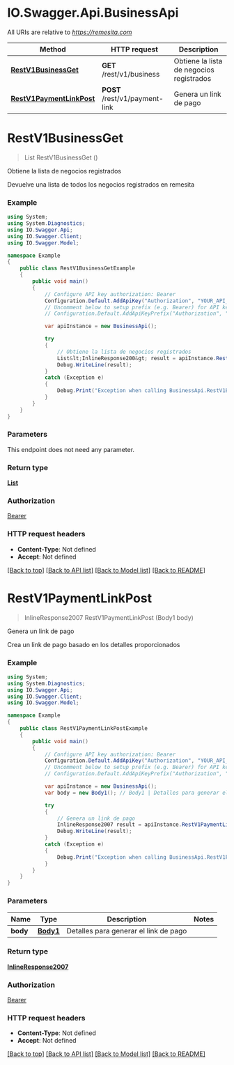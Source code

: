 # IO.Swagger.Api.BusinessApi

All URIs are relative to *https://remesita.com*

Method | HTTP request | Description
------------- | ------------- | -------------
[**RestV1BusinessGet**](BusinessApi.md#restv1businessget) | **GET** /rest/v1/business | Obtiene la lista de negocios registrados
[**RestV1PaymentLinkPost**](BusinessApi.md#restv1paymentlinkpost) | **POST** /rest/v1/payment-link | Genera un link de pago


<a name="restv1businessget"></a>
# **RestV1BusinessGet**
> List<InlineResponse200> RestV1BusinessGet ()

Obtiene la lista de negocios registrados

Devuelve una lista de todos los negocios registrados en remesita

### Example
```csharp
using System;
using System.Diagnostics;
using IO.Swagger.Api;
using IO.Swagger.Client;
using IO.Swagger.Model;

namespace Example
{
    public class RestV1BusinessGetExample
    {
        public void main()
        {
            // Configure API key authorization: Bearer
            Configuration.Default.AddApiKey("Authorization", "YOUR_API_KEY");
            // Uncomment below to setup prefix (e.g. Bearer) for API key, if needed
            // Configuration.Default.AddApiKeyPrefix("Authorization", "Bearer");

            var apiInstance = new BusinessApi();

            try
            {
                // Obtiene la lista de negocios registrados
                List&lt;InlineResponse200&gt; result = apiInstance.RestV1BusinessGet();
                Debug.WriteLine(result);
            }
            catch (Exception e)
            {
                Debug.Print("Exception when calling BusinessApi.RestV1BusinessGet: " + e.Message );
            }
        }
    }
}
```

### Parameters
This endpoint does not need any parameter.

### Return type

[**List<InlineResponse200>**](InlineResponse200.md)

### Authorization

[Bearer](../README.md#Bearer)

### HTTP request headers

 - **Content-Type**: Not defined
 - **Accept**: Not defined

[[Back to top]](#) [[Back to API list]](../README.md#documentation-for-api-endpoints) [[Back to Model list]](../README.md#documentation-for-models) [[Back to README]](../README.md)

<a name="restv1paymentlinkpost"></a>
# **RestV1PaymentLinkPost**
> InlineResponse2007 RestV1PaymentLinkPost (Body1 body)

Genera un link de pago

Crea un link de pago basado en los detalles proporcionados

### Example
```csharp
using System;
using System.Diagnostics;
using IO.Swagger.Api;
using IO.Swagger.Client;
using IO.Swagger.Model;

namespace Example
{
    public class RestV1PaymentLinkPostExample
    {
        public void main()
        {
            // Configure API key authorization: Bearer
            Configuration.Default.AddApiKey("Authorization", "YOUR_API_KEY");
            // Uncomment below to setup prefix (e.g. Bearer) for API key, if needed
            // Configuration.Default.AddApiKeyPrefix("Authorization", "Bearer");

            var apiInstance = new BusinessApi();
            var body = new Body1(); // Body1 | Detalles para generar el link de pago

            try
            {
                // Genera un link de pago
                InlineResponse2007 result = apiInstance.RestV1PaymentLinkPost(body);
                Debug.WriteLine(result);
            }
            catch (Exception e)
            {
                Debug.Print("Exception when calling BusinessApi.RestV1PaymentLinkPost: " + e.Message );
            }
        }
    }
}
```

### Parameters

Name | Type | Description  | Notes
------------- | ------------- | ------------- | -------------
 **body** | [**Body1**](Body1.md)| Detalles para generar el link de pago | 

### Return type

[**InlineResponse2007**](InlineResponse2007.md)

### Authorization

[Bearer](../README.md#Bearer)

### HTTP request headers

 - **Content-Type**: Not defined
 - **Accept**: Not defined

[[Back to top]](#) [[Back to API list]](../README.md#documentation-for-api-endpoints) [[Back to Model list]](../README.md#documentation-for-models) [[Back to README]](../README.md)


